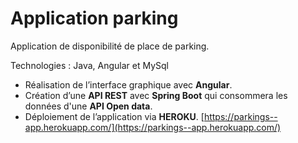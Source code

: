 # Application parking

Application de disponibilité de place de parking. 

Technologies : Java, Angular et MySql

- Réalisation de l’interface graphique avec **Angular**.
- Création d’une **API REST** avec **Spring Boot** qui consommera les données d'une **API Open data**.
- Déploiement de l’application via **HEROKU**. [https://parkings--app.herokuapp.com/](https://parkings--app.herokuapp.com/)



 
 

